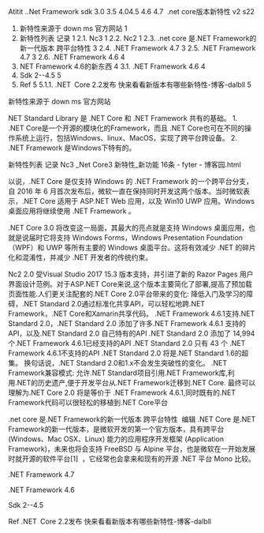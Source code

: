 Atitit ..Net Framework sdk 3.0 3.5 4.04.5 4.6 4.7  .net core版本新特性 v2 s22


1. 新特性来源于 down ms 官方网站	1
2. 新特性列表 记录	1
2.1. Nc3	1
2.2. Nc2	1
2.3. .net core  是.NET Framework的新一代版本 跨平台特性	3
2.4. .NET Framework 4.7	3
2.5. .NET Framework 4.7	3
2.6. .NET Framework 4.6	4
3. NET Framework 4.6的新东西	4
3.1. .NET Framework 4.6	4
4. Sdk 2--4.5	5
5. Ref	5
5.1.1. .NET Core 2.2发布 快来看看新版本有哪些新特性-博客-dalbll	5

新特性来源于 down ms 官方网站



NET Standard Library 是 .NET Core 和 .NET Framework 共有的基础。
1.  .NET Core是一个开源的模块化的Framework，而且 .NET Core也可在不同的操作系统上运行，包括Windows、linux、MacOS，实现了跨平台跨设备。
2.  .NET Framework 是Windows下特有的。

新特性列表 记录
Nc3
_Net Core3 新特性_新功能 16条 - fyter - 博客园.html

以说，.NET Core 是仅支持 Windows 的 .NET Framework 的一个跨平台分支，自 2016 年 6 月首次发布后，微软一直在保持同时开发这两个版本。当时微软表示，.NET Core 适用于 ASP.NET Web 应用，以及 Win10 UWP 应用。Windows 桌面应用将继续使用 .NET Framework 。

.NET Core 3.0 将改变这一局面，其最大的亮点就是支持 Windows 桌面应用，也就是说届时它将支持 Windows Forms，Windows Presentation Foundation（WPF）和 UWP 等所有主要的 Windows 桌面平台。这将有效减少 .NET 的碎片化和混淆性，并减少 .NET 开发者的传统约束。

Nc2
2.0
受Visual Studio 2017 15.3 版本支持，并引进了新的 Razor Pages 用户界面设计范例。对于ASP.NET Core来说,这个版本主要简化了部署,提高了预加载页面性能.人们更关注配套的.NET Core 2.0平台带来的变化:
降低入门及学习的障碍，.NET Standard 2.0通过标准化共享API，可以轻松地跨.NET Framework，.NET Core和Xamarin共享代码。
.NET Framework 4.6.1支持.NET Standard 2.0，.NET Standard 2.0 添加了许多.NET Framework 4.6.1 支持的API，以及.NET Standard 2.0 自己特有的API
.NET Standard 2.0 添加了 14,994 个.NET Framework 4.6.1已经支持的API
.NET Standard 2.0 只有 43 个 .NET Framework 4.6.1不支持的API
.NET Standard 2.0 将是.NET Standard 1.6的超集。 换句话说，.NET Standard 2.0和1.x不会发生突破性的变化。
.NET Framework兼容模式: 允许.NET Standard项目引用.NET Framework库,利用.NET的历史遗产,便于开发平台从.NET Framework迁移到.NET Core.
最终可以理解为.NET Core 2.0 将是等价于 .NET Framework 4.6.1,同时既有的.NET Framework代码可以很轻松的移植到.NET Core平台


.net core  是.NET Framework的新一代版本 跨平台特性
 编辑
.NET Core 是.NET Framework的新一代版本，是微软开发的第一个官方版本，具有跨平台 (Windows、Mac OSX、Linux) 能力的应用程序开发框架 (Application Framework)，未来也将会支持 FreeBSD 与 Alpine 平台，也是微软在一开始发展时就开源的软件平台[1]  ，它经常也会拿来和现有的开源 .NET 平台 Mono 比较。

.NET Framework 4.7


.NET Framework 4.6

Sdk 2--4.5



Ref
.NET Core 2.2发布 快来看看新版本有哪些新特性-博客-dalbll

